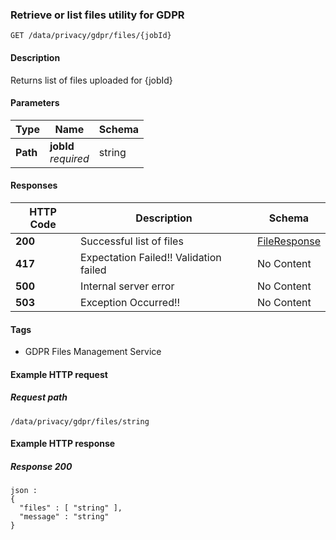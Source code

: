 
<a name="getjobfiles"></a>
### Retrieve or list files utility for GDPR
```
GET /data/privacy/gdpr/files/{jobId}
```


#### Description
Returns list of files uploaded for {jobId}


#### Parameters

|Type|Name|Schema|
|---|---|---|
|**Path**|**jobId**  <br>*required*|string|


#### Responses

|HTTP Code|Description|Schema|
|---|---|---|
|**200**|Successful list of files|[FileResponse](../definitions/FileResponse.md#fileresponse)|
|**417**|Expectation Failed!! Validation failed|No Content|
|**500**|Internal server error|No Content|
|**503**|Exception Occurred!!|No Content|


#### Tags

* GDPR Files Management Service


#### Example HTTP request

##### Request path
```
/data/privacy/gdpr/files/string
```


#### Example HTTP response

##### Response 200
```
json :
{
  "files" : [ "string" ],
  "message" : "string"
}
```



